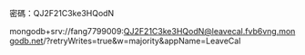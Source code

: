 密碼：QJ2F21C3ke3HQodN

mongodb+srv://fang7799009:QJ2F21C3ke3HQodN@leavecal.fvb6vng.mongodb.net/?retryWrites=true&w=majority&appName=LeaveCal
